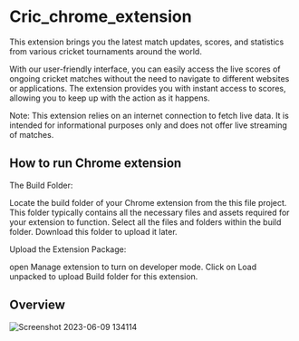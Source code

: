 # Cric_chrome_extension

This extension brings you the latest match updates, scores, and statistics from various cricket tournaments around the world.

With our user-friendly interface, you can easily access the live scores of ongoing cricket matches without the need to navigate to different websites or applications. The extension provides you with instant access to scores, allowing you to keep up with the action as it happens.

Note: This extension relies on an internet connection to fetch live data. It is intended for informational purposes only and does not offer live streaming of matches.


## How to run Chrome extension

The Build Folder:

Locate the build folder of your Chrome extension from the this file project. 
This folder typically contains all the necessary files and assets required for your extension to function. Select all the files and folders within the build folder. Download this folder to upload it later.


Upload the Extension Package:

open Manage extension to turn on developer mode.
Click on Load unpacked to upload Build folder for this extension.


## Overview
![Screenshot 2023-06-09 134114](https://github.com/jynt1401/Cric_chrome_extension/assets/100084399/5a1c8392-380b-4098-ba33-b8d20023bce6)
